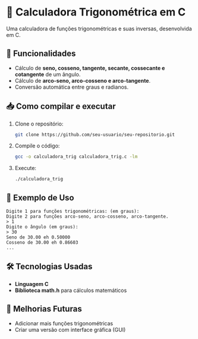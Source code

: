 # 🔢 Calculadora Trigonométrica em C

Uma calculadora de funções trigonométricas e suas inversas, desenvolvida em C.

## 🚀 Funcionalidades
- Cálculo de **seno, cosseno, tangente, secante, cossecante e cotangente** de um ângulo.
- Cálculo de **arco-seno, arco-cosseno e arco-tangente**.
- Conversão automática entre graus e radianos.

## 📥 Como compilar e executar

1. Clone o repositório:
   ```bash
   git clone https://github.com/seu-usuario/seu-repositorio.git
   ```

2. Compile o código:
   ```bash
   gcc -o calculadora_trig calculadora_trig.c -lm
   ```

3. Execute:
   ```bash
   ./calculadora_trig
   ```

## 🔎 Exemplo de Uso
```
Digite 1 para funções trigonométricas: (em graus):
Digite 2 para funções arco-seno, arco-cosseno, arco-tangente.
> 1
Digite o ângulo (em graus):
> 30
Seno de 30.00 eh 0.50000
Cosseno de 30.00 eh 0.86603
...
```

## 🛠️ Tecnologias Usadas
- **Linguagem C**
- **Biblioteca math.h** para cálculos matemáticos

## 📌 Melhorias Futuras
- Adicionar mais funções trigonométricas
- Criar uma versão com interface gráfica (GUI)
